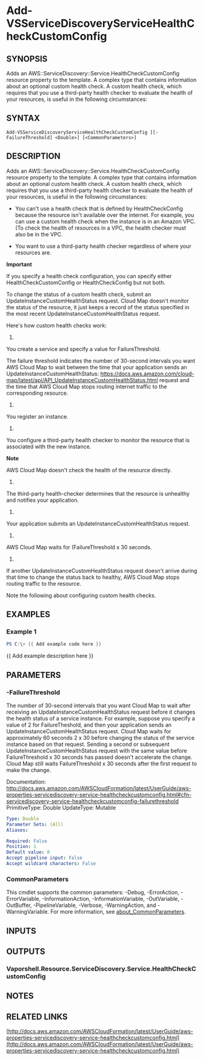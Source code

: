 # Add-VSServiceDiscoveryServiceHealthCheckCustomConfig

## SYNOPSIS
Adds an AWS::ServiceDiscovery::Service.HealthCheckCustomConfig resource property to the template.
A complex type that contains information about an optional custom health check.
A custom health check, which requires that you use a third-party health checker to evaluate the health of your resources, is useful in the following circumstances:

## SYNTAX

```
Add-VSServiceDiscoveryServiceHealthCheckCustomConfig [[-FailureThreshold] <Double>] [<CommonParameters>]
```

## DESCRIPTION
Adds an AWS::ServiceDiscovery::Service.HealthCheckCustomConfig resource property to the template.
A complex type that contains information about an optional custom health check.
A custom health check, which requires that you use a third-party health checker to evaluate the health of your resources, is useful in the following circumstances:

+ You can't use a health check that is defined by HealthCheckConfig because the resource isn't available over the internet.
For example, you can use a custom health check when the instance is in an Amazon VPC.
(To check the health of resources in a VPC, the health checker must also be in the VPC.

+ You want to use a third-party health checker regardless of where your resources are.

**Important**

If you specify a health check configuration, you can specify either HealthCheckCustomConfig or HealthCheckConfig but not both.

To change the status of a custom health check, submit an UpdateInstanceCustomHealthStatus request.
Cloud Map doesn't monitor the status of the resource, it just keeps a record of the status specified in the most recent UpdateInstanceCustomHealthStatus request.

Here's how custom health checks work:

1.
You create a service and specify a value for FailureThreshold.

The failure threshold indicates the number of 30-second intervals you want AWS Cloud Map to wait between the time that your application sends an UpdateInstanceCustomHealthStatus: https://docs.aws.amazon.com/cloud-map/latest/api/API_UpdateInstanceCustomHealthStatus.html request and the time that AWS Cloud Map stops routing internet traffic to the corresponding resource.

1.
You register an instance.

1.
You configure a third-party health checker to monitor the resource that is associated with the new instance.

**Note**

AWS Cloud Map doesn't check the health of the resource directly.

1.
The third-party health-checker determines that the resource is unhealthy and notifies your application.

1.
Your application submits an UpdateInstanceCustomHealthStatus request.

1.
AWS Cloud Map waits for (FailureThreshold x 30 seconds.

1.
If another UpdateInstanceCustomHealthStatus request doesn't arrive during that time to change the status back to healthy, AWS Cloud Map stops routing traffic to the resource.

Note the following about configuring custom health checks.

## EXAMPLES

### Example 1
```powershell
PS C:\> {{ Add example code here }}
```

{{ Add example description here }}

## PARAMETERS

### -FailureThreshold
The number of 30-second intervals that you want Cloud Map to wait after receiving an UpdateInstanceCustomHealthStatus request before it changes the health status of a service instance.
For example, suppose you specify a value of 2 for FailureTheshold, and then your application sends an UpdateInstanceCustomHealthStatus request.
Cloud Map waits for approximately 60 seconds 2 x 30 before changing the status of the service instance based on that request.
Sending a second or subsequent UpdateInstanceCustomHealthStatus request with the same value before FailureThreshold x 30 seconds has passed doesn't accelerate the change.
Cloud Map still waits FailureThreshold x 30 seconds after the first request to make the change.

Documentation: http://docs.aws.amazon.com/AWSCloudFormation/latest/UserGuide/aws-properties-servicediscovery-service-healthcheckcustomconfig.html#cfn-servicediscovery-service-healthcheckcustomconfig-failurethreshold
PrimitiveType: Double
UpdateType: Mutable

```yaml
Type: Double
Parameter Sets: (All)
Aliases:

Required: False
Position: 1
Default value: 0
Accept pipeline input: False
Accept wildcard characters: False
```

### CommonParameters
This cmdlet supports the common parameters: -Debug, -ErrorAction, -ErrorVariable, -InformationAction, -InformationVariable, -OutVariable, -OutBuffer, -PipelineVariable, -Verbose, -WarningAction, and -WarningVariable. For more information, see [about_CommonParameters](http://go.microsoft.com/fwlink/?LinkID=113216).

## INPUTS

## OUTPUTS

### Vaporshell.Resource.ServiceDiscovery.Service.HealthCheckCustomConfig
## NOTES

## RELATED LINKS

[http://docs.aws.amazon.com/AWSCloudFormation/latest/UserGuide/aws-properties-servicediscovery-service-healthcheckcustomconfig.html](http://docs.aws.amazon.com/AWSCloudFormation/latest/UserGuide/aws-properties-servicediscovery-service-healthcheckcustomconfig.html)


